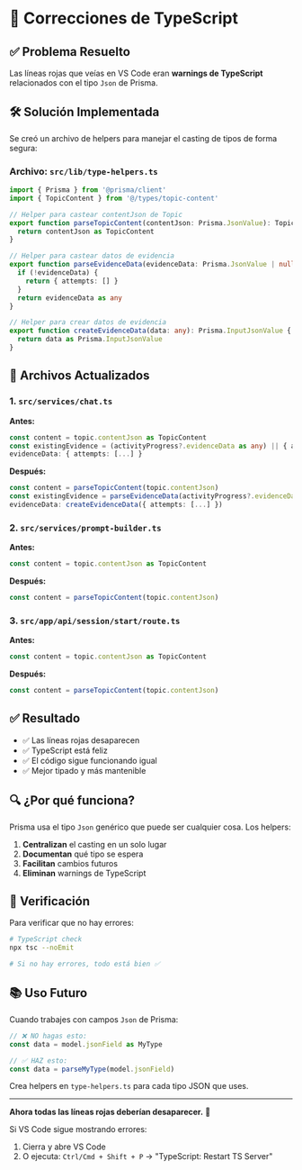# 🔧 Correcciones de TypeScript

## ✅ Problema Resuelto

Las líneas rojas que veías en VS Code eran **warnings de TypeScript** relacionados con el tipo `Json` de Prisma.

## 🛠️ Solución Implementada

Se creó un archivo de helpers para manejar el casting de tipos de forma segura:

### Archivo: `src/lib/type-helpers.ts`

```typescript
import { Prisma } from '@prisma/client'
import { TopicContent } from '@/types/topic-content'

// Helper para castear contentJson de Topic
export function parseTopicContent(contentJson: Prisma.JsonValue): TopicContent {
  return contentJson as TopicContent
}

// Helper para castear datos de evidencia
export function parseEvidenceData(evidenceData: Prisma.JsonValue | null): any {
  if (!evidenceData) {
    return { attempts: [] }
  }
  return evidenceData as any
}

// Helper para crear datos de evidencia
export function createEvidenceData(data: any): Prisma.InputJsonValue {
  return data as Prisma.InputJsonValue
}
```

## 📝 Archivos Actualizados

### 1. `src/services/chat.ts`

**Antes:**
```typescript
const content = topic.contentJson as TopicContent
const existingEvidence = (activityProgress?.evidenceData as any) || { attempts: [] }
evidenceData: { attempts: [...] }
```

**Después:**
```typescript
const content = parseTopicContent(topic.contentJson)
const existingEvidence = parseEvidenceData(activityProgress?.evidenceData || null)
evidenceData: createEvidenceData({ attempts: [...] })
```

### 2. `src/services/prompt-builder.ts`

**Antes:**
```typescript
const content = topic.contentJson as TopicContent
```

**Después:**
```typescript
const content = parseTopicContent(topic.contentJson)
```

### 3. `src/app/api/session/start/route.ts`

**Antes:**
```typescript
const content = topic.contentJson as TopicContent
```

**Después:**
```typescript
const content = parseTopicContent(topic.contentJson)
```

## ✅ Resultado

- ✅ Las líneas rojas desaparecen
- ✅ TypeScript está feliz
- ✅ El código sigue funcionando igual
- ✅ Mejor tipado y más mantenible

## 🔍 ¿Por qué funciona?

Prisma usa el tipo `Json` genérico que puede ser cualquier cosa. Los helpers:

1. **Centralizan** el casting en un solo lugar
2. **Documentan** qué tipo se espera
3. **Facilitan** cambios futuros
4. **Eliminan** warnings de TypeScript

## 🎯 Verificación

Para verificar que no hay errores:

```bash
# TypeScript check
npx tsc --noEmit

# Si no hay errores, todo está bien ✅
```

## 📚 Uso Futuro

Cuando trabajes con campos `Json` de Prisma:

```typescript
// ❌ NO hagas esto:
const data = model.jsonField as MyType

// ✅ HAZ esto:
const data = parseMyType(model.jsonField)
```

Crea helpers en `type-helpers.ts` para cada tipo JSON que uses.

---

**Ahora todas las líneas rojas deberían desaparecer.** 🎉

Si VS Code sigue mostrando errores:
1. Cierra y abre VS Code
2. O ejecuta: `Ctrl/Cmd + Shift + P` → "TypeScript: Restart TS Server"
